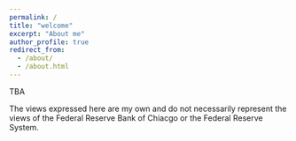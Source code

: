 ```yaml
---
permalink: /
title: "welcome"
excerpt: "About me"
author_profile: true
redirect_from: 
  - /about/
  - /about.html
---
```


TBA



The views expressed here are my own and do not necessarily represent the views of the Federal Reserve Bank of Chiacgo or the Federal Reserve System.
